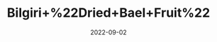 ---
title: 'Bilgiri+%22Dried+Bael+Fruit%22'
date: '2022-09-02' 
metatag: '' 
inventory: '0' 
draft: false 
# meta description 
shortDescripton: ''
description: 'Herb'
longdescription: ''
featured: True
# product Price
price: '20.0'
# Product Short Description
shortDescription: ''
productID: 'BB13AAA2-9A2A-ED11-9968-005056B3A416'
type: 'products'
category: 'Herb' 
thumnailproduct: 'https://aminsaddiquidawakhana.eralive.net/images/products/BB13AAA2-9A2A-ED11-9968-005056B3A4161.png' 
images:
  - image: 'images/products/BB13AAA2-9A2A-ED11-9968-005056B3A4161.png'  
Variants:
---